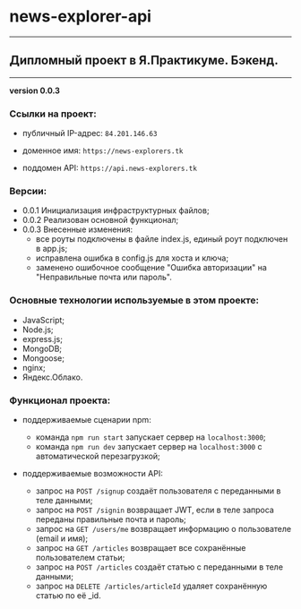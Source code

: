 # news-explorer-api
______________________

## Дипломный проект в Я.Практикуме. Бэкенд.
______________________

__version 0.0.3__

### Ссылки на проект:

- публичный IP-адрес: `84.201.146.63`

- доменное имя: `https://news-explorers.tk`
- поддомен API: `https://api.news-explorers.tk`

### Версии:

- 0.0.1 Инициализация инфраструктурных файлов;
- 0.0.2 Реализован основной функционал;
- 0.0.3 Внесенные изменения:
    * все роуты подключены в файле index.js, единый роут подключен в app.js;
    * исправлена ошибка в config.js для хоста и ключа;
    * заменено ошибочное сообщение "Ошибка авторизации" на "Неправильные почта или пароль".

### Основные технологии используемые в этом проекте:

- JavaScript;
- Node.js;
- express.js;
- MongoDB;
- Mongoose;
- nginx;
- Яндекс.Облако.

### Функционал проекта:

- поддерживаемые сценарии npm:
    * команда `npm run start` запускает сервер на `localhost:3000`;
    * команда `npm run dev` запускает сервер на `localhost:3000` с автоматической перезагрузкой;

- поддерживаемые возможности API:
    * запрос на `POST /signup` создаёт пользователя с переданными в теле данными;
    * запрос на `POST /signin` возвращает JWT, если в теле запроса переданы правильные почта и пароль;
    * запрос на `GET /users/me` возвращает информацию о пользователе (email и имя);
    * запрос на `GET /articles` возвращает все сохранённые пользователем статьи;
    * запрос на `POST /articles` создаёт статью с переданными в теле данными;
    * запрос на `DELETE /articles/articleId` удаляет сохранённую статью по её _id.
